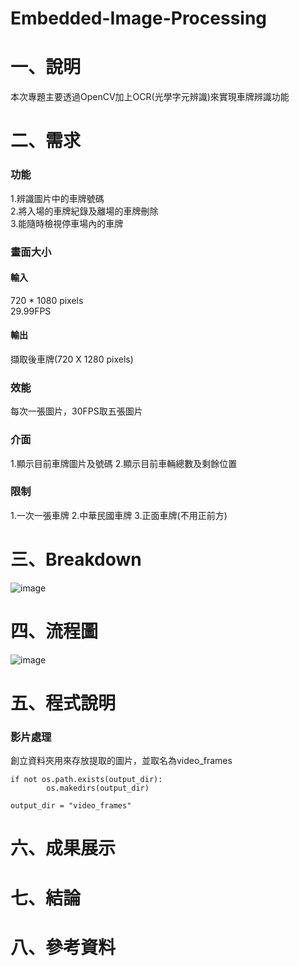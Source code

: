 # Embedded-Image-Processing
# 一、說明
本次專題主要透過OpenCV加上OCR(光學字元辨識)來實現車牌辨識功能
# 二、需求
### 功能
1.辨識圖片中的車牌號碼  
2.將入場的車牌紀錄及離場的車牌刪除  
3.能隨時檢視停車場內的車牌  
### 畫面大小
#### 輸入
720 * 1080 pixels  
29.99FPS  
#### 輸出
擷取後車牌(720 X 1280 pixels)  
### 效能
每次一張圖片，30FPS取五張圖片
### 介面
1.顯示目前車牌圖片及號碼
2.顯示目前車輛總數及剩餘位置
### 限制
1.一次一張車牌
2.中華民國車牌
3.正面車牌(不用正前方)
# 三、Breakdown
![image](https://github.com/user-attachments/assets/060c3bfd-656b-432b-90dc-a8296daf4b66)
# 四、流程圖
![image](https://github.com/user-attachments/assets/1ebddb0c-4fdf-4f08-82da-00ca9bba2f6c)
# 五、程式說明
### 影片處理
創立資料夾用來存放提取的圖片，並取名為video_frames
```
if not os.path.exists(output_dir):
        os.makedirs(output_dir)

output_dir = "video_frames"
```
    

# 六、成果展示
# 七、結論
# 八、參考資料
